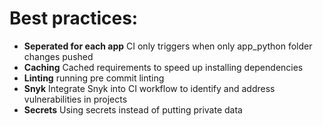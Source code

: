 # Best practices:


- **Seperated for each app** CI only triggers when only app_python folder changes pushed
- **Caching** Cached requirements to speed up installing dependencies
- **Linting** running pre commit linting
- **Snyk** Integrate Snyk into CI workflow to identify and address vulnerabilities in projects
- **Secrets** Using secrets instead of putting private data
